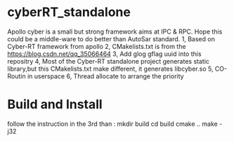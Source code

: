 # cyberRT_standalone
Apollo cyber is a small but strong framework aims at IPC & RPC.
Hope this could be a middle-ware to do better than AutoSar standard.
1, Based on Cyber-RT framework from apollo
2, CMakelists.txt is from the https://blog.csdn.net/qq_35066464
3, Add glog gflag uuid into this repositry
4, Most of the Cyber-RT standalone project generates static library,but this CMakelists.txt make different, it generates libcyber.so
5, CO-Routin in userspace
6, Thread allocate to arrange the priority

# Build and Install
follow the instruction in the 3rd
than : 
mkdir build
cd build
cmake ..
make -j32

